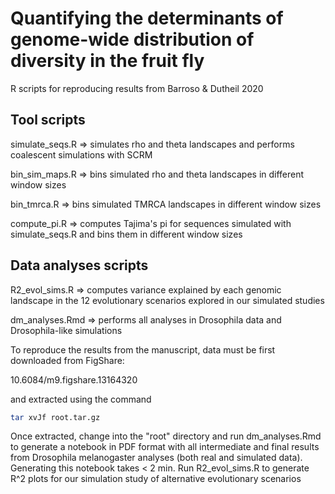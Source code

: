 # Quantifying the determinants of genome-wide distribution of diversity in the fruit fly
R scripts for reproducing results from Barroso & Dutheil 2020

## Tool scripts
simulate_seqs.R => simulates rho and theta landscapes and performs coalescent simulations with SCRM

bin_sim_maps.R => bins simulated rho and theta landscapes in different window sizes

bin_tmrca.R => bins simulated TMRCA landscapes in different window sizes

compute_pi.R => computes Tajima's pi for sequences simulated with simulate_seqs.R and bins them in different window sizes

## Data analyses scripts
R2_evol_sims.R => computes variance explained by each genomic landscape in the 12 evolutionary scenarios explored in our simulated studies

dm_analyses.Rmd => performs all analyses in Drosophila data and Drosophila-like simulations

To reproduce the results from the manuscript, data must be first downloaded from FigShare:

10.6084/m9.figshare.13164320

and extracted using the command
```bash
tar xvJf root.tar.gz
```

Once extracted, change into the "root" directory and run dm_analyses.Rmd to generate a notebook in PDF format with all intermediate and final results from Drosophila melanogaster analyses (both real and simulated data). Generating this notebook takes < 2 min. Run R2_evol_sims.R to generate R^2 plots for our simulation study of alternative evolutionary scenarios
